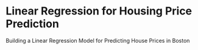 # Linear Regression for Housing Price Prediction
Building a Linear Regression Model for Predicting House Prices in Boston
